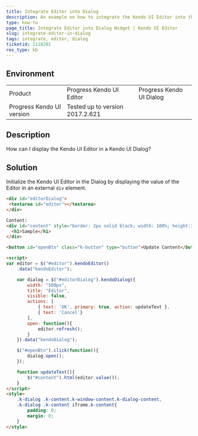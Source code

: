 ```yaml
---
title: Integrate Editor into Dialog
description: An example on how to integrate the Kendo UI Editor into the Kendo UI Dialog widget.
type: how-to
page_title: Integrate Editor into Dialog Widget | Kendo UI Editor
slug: integrate-editor-in-dialog
tags: integrate, editor, dialog
ticketid: 1118201
res_type: kb
---
```


## Environment

<table>
 <tr>
  <td>Product</td>
  <td>Progress Kendo UI Editor</td>
  <td>Progress Kendo UI Dialog</td>
 </tr>
 <tr>
  <td>Progress Kendo UI version</td>
  <td>Tested up to version 2017.2.621</td>
 </tr>
</table>

## Description

How can I display the Kendo UI Editor in a Kendo UI Dialog?

## Solution

Initialize the Kendo UI Editor in the Dialog by displaying the value of the Editor in an external `div` element.

```html
<div id="editorDialog">
 <textarea id="editor"></textarea>
</div>

Content:
<div id="content" style="border: 2px solid black; width: 100%; height:300px; overflow: auto;">
  <h1>Sample</h1>
</div>

<button id="openBtn" class="k-button" type="button">Update Content</button>

<script>
var editor = $("#editor").kendoEditor()
    .data("kendoEditor");

    var dialog = $("#editorDialog").kendoDialog({
        width: "500px",
        title: "Editor",
        visible: false,
        actions: [
            { text: 'OK', primary: true, action: updateText },
            { text: 'Cancel'}
        ],
        open: function(){
            editor.refresh();
        }
    }).data("kendoDialog");

    $("#openBtn").click(function(){
        dialog.open();
    });

    function updateText(){
        $("#content").html(editor.value());
    }
</script>
<style>
    .k-dialog .k-content.k-window-content.k-dialog-content,
    .k-dialog .k-content iframe.k-content{
        padding: 0;
        margin: 0;
    }
</style>
```
